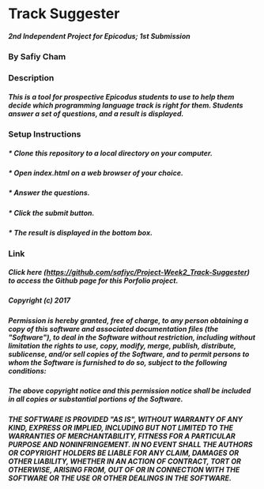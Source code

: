 # Track Suggester

##### 2nd Independent Project for Epicodus; 1st Submission

### By Safiy Cham

### Description

##### This is a tool for prospective Epicodus students to use to help them decide which programming language track is right for them. Students answer a set of questions, and a result is displayed.

### Setup Instructions

##### * Clone this repository to a local directory on your computer.
##### * Open index.html on a web browser of your choice.
##### * Answer the questions.
##### * Click the submit button.
##### * The result is displayed in the bottom box.

### Link

##### Click here (https://github.com/safiyc/Project-Week2_Track-Suggester) to access the Github page for this Porfolio project.

##### Copyright (c) 2017

##### Permission is hereby granted, free of charge, to any person obtaining a copy of this software and associated documentation files (the "Software"), to deal in the Software without restriction, including without limitation the rights to use, copy, modify, merge, publish, distribute, sublicense, and/or sell copies of the Software, and to permit persons to whom the Software is furnished to do so, subject to the following conditions:

##### The above copyright notice and this permission notice shall be included in all copies or substantial portions of the Software.

##### THE SOFTWARE IS PROVIDED "AS IS", WITHOUT WARRANTY OF ANY KIND, EXPRESS OR IMPLIED, INCLUDING BUT NOT LIMITED TO THE WARRANTIES OF MERCHANTABILITY, FITNESS FOR A PARTICULAR PURPOSE AND NONINFRINGEMENT. IN NO EVENT SHALL THE AUTHORS OR COPYRIGHT HOLDERS BE LIABLE FOR ANY CLAIM, DAMAGES OR OTHER LIABILITY, WHETHER IN AN ACTION OF CONTRACT, TORT OR OTHERWISE, ARISING FROM, OUT OF OR IN CONNECTION WITH THE SOFTWARE OR THE USE OR OTHER DEALINGS IN THE SOFTWARE.
